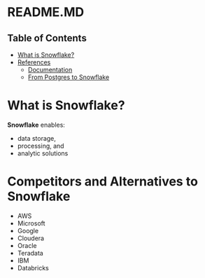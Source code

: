 # README.MD

## Table of Contents
- [What is Snowflake?](#What-is-Snowflake?)
- [References]()
    - [Documentation](https://docs.snowflake.com/en/user-guide/intro-key-concepts.html)
    - [From Postgres to Snowflake](https://towardsdatascience.com/from-postgres-to-snowflake-f4b403548066)

# What is Snowflake?
__Snowflake__ enables:
* data storage, 
* processing, and 
* analytic solutions

# Competitors and Alternatives to Snowflake
* AWS
* Microsoft
* Google
* Cloudera
* Oracle
* Teradata
* IBM
* Databricks